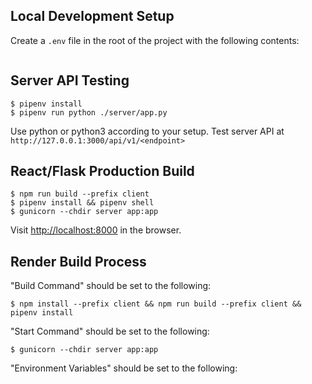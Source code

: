 ## Local Development Setup

Create a `.env` file in the root of the project with the following contents:

```txt

```

## Server API Testing

```console
$ pipenv install
$ pipenv run python ./server/app.py
```

Use python or python3 according to your setup. Test server API at `http://127.0.0.1:3000/api/v1/<endpoint>`

## React/Flask Production Build

```console
$ npm run build --prefix client
$ pipenv install && pipenv shell
$ gunicorn --chdir server app:app
```

Visit [http://localhost:8000](http://localhost:8000) in the browser.

## Render Build Process

"Build Command" should be set to the following:

```console
$ npm install --prefix client && npm run build --prefix client && pipenv install
```

"Start Command" should be set to the following:

```console
$ gunicorn --chdir server app:app
```

"Environment Variables" should be set to the following:

```txt

```
